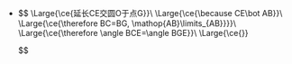 -
  $$
  \Large{\ce{延长CE交圆O于点G}}\\
  \Large{\ce{\because CE\bot AB}}\\
  \Large{\ce{\therefore BC=BG, \mathop{AB}\limits_{AB}}}}\\
  \Large{\ce{\therefore \angle BCE=\angle BGE}}\\
  \Large{\ce{}}
  
  
  
  
  $$